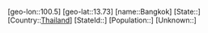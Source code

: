 ﻿---
location: [13.73,100.5]
type: City
tags:
- geo/City


SpocWebEntityId: 29007
isDeleted: false
confidential: public

---
[geo-lon::100.5]
[geo-lat::13.73]
[name::Bangkok]
[State::]
[Country::[Thailand](geo/Continent/Asia/Thailand.md)]
[StateId::]
[Population::]
[Unknown::]

